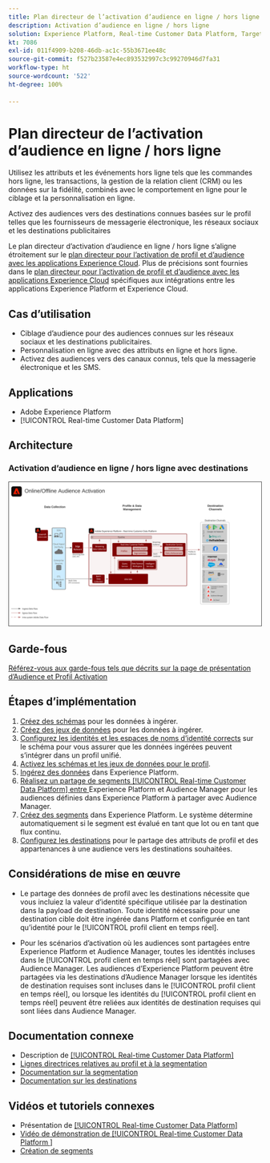```yaml
---
title: Plan directeur de l’activation d’audience en ligne / hors ligne
description: Activation d’audience en ligne / hors ligne
solution: Experience Platform, Real-time Customer Data Platform, Target, Audience Manager, Analytics, Experience Cloud Services, Data Collection
kt: 7086
exl-id: 011f4909-b208-46db-ac1c-55b3671ee48c
source-git-commit: f527b23587e4ec893532997c3c99270946d7fa31
workflow-type: ht
source-wordcount: '522'
ht-degree: 100%

---
```


# Plan directeur de l’activation d’audience en ligne / hors ligne

Utilisez les attributs et les événements hors ligne tels que les commandes hors ligne, les transactions, la gestion de la relation client (CRM) ou les données sur la fidélité, combinés avec le comportement en ligne pour le ciblage et la personnalisation en ligne.

Activez des audiences vers des destinations connues basées sur le profil telles que les fournisseurs de messagerie électronique, les réseaux sociaux et les destinations publicitaires

Le plan directeur d’activation d’audience en ligne / hors ligne s’aligne étroitement sur le [plan directeur pour l’activation de profil et d’audience avec les applications Experience Cloud](platform-and-applications.md). Plus de précisions sont fournies dans le [plan directeur pour l’activation de profil et d’audience avec les applications Experience Cloud](platform-and-applications.md) spécifiques aux intégrations entre les applications Experience Platform et Experience Cloud.

## Cas d’utilisation

* Ciblage d’audience pour des audiences connues sur les réseaux sociaux et les destinations publicitaires.
* Personnalisation en ligne avec des attributs en ligne et hors ligne.
* Activez des audiences vers des canaux connus, tels que la messagerie électronique et les SMS.

## Applications

* Adobe Experience Platform
* [!UICONTROL Real-time Customer Data Platform]

## Architecture

### Activation d’audience en ligne / hors ligne avec destinations

<img src="assets/online_offline_activation.svg" alt="Architecture de référence pour le plan directeur d’activation d’audience en ligne / hors ligne" style="border:1px solid #4a4a4a" />
<br>

## Garde-fous

[Référez-vous aux garde-fous tels que décrits sur la page de présentation d’Audience et Profil Activation](overview.md)

## Étapes d’implémentation

1. [Créez des schémas](https://experienceleague.adobe.com/docs/platform-learn/tutorials/schemas/create-a-schema.html?lang=fr) pour les données à ingérer.
1. [Créez des jeux de données](https://experienceleague.adobe.com/docs/platform-learn/tutorials/data-ingestion/create-datasets-and-ingest-data.html?lang=fr) pour les données à ingérer.
1. [Configurez les identités et les espaces de noms d’identité corrects](https://experienceleague.adobe.com/docs/platform-learn/tutorials/identities/label-ingest-and-verify-identity-data.html?lang=fr) sur le schéma pour vous assurer que les données ingérées peuvent s’intégrer dans un profil unifié.
1. [Activez les schémas et les jeux de données pour le profil](https://experienceleague.adobe.com/docs/platform-learn/tutorials/profiles/bring-data-into-the-real-time-customer-profile.html?lang=fr).
1. [Ingérez des données](https://experienceleague.adobe.com/?recommended=ExperiencePlatform-D-1-2020.1.dataingestion&amp;lang=fr) dans Experience Platform.
1. [Réalisez un partage de segments [!UICONTROL Real-time Customer Data Platform] entre ](https://www.adobe.com/go/audiences)Experience Platform et Audience Manager pour les audiences définies dans Experience Platform à partager avec Audience Manager.
1. [Créez des segments](https://experienceleague.adobe.com/docs/platform-learn/tutorials/segments/create-segments.html?lang=fr) dans Experience Platform. Le système détermine automatiquement si le segment est évalué en tant que lot ou en tant que flux continu.
1. [Configurez les destinations](https://experienceleague.adobe.com/docs/platform-learn/tutorials/destinations/create-destinations-and-activate-data.html?lang=fr) pour le partage des attributs de profil et des appartenances à une audience vers les destinations souhaitées.

## Considérations de mise en œuvre

* Le partage des données de profil avec les destinations nécessite que vous incluiez la valeur d’identité spécifique utilisée par la destination dans la payload de destination. Toute identité nécessaire pour une destination cible doit être ingérée dans Platform et configurée en tant qu’identité pour le [!UICONTROL profil client en temps réel].

* Pour les scénarios d’activation où les audiences sont partagées entre Experience Platform et Audience Manager, toutes les identités incluses dans le [!UICONTROL profil client en temps réel] sont partagées avec Audience Manager. Les audiences d’Experience Platform peuvent être partagées via les destinations d’Audience Manager lorsque les identités de destination requises sont incluses dans le [!UICONTROL profil client en temps réel], ou lorsque les identités du [!UICONTROL profil client en temps réel] peuvent être reliées aux identités de destination requises qui sont liées dans Audience Manager.

## Documentation connexe

* Description de [[!UICONTROL Real-time Customer Data Platform]](https://helpx.adobe.com/fr/legal/product-descriptions/real-time-customer-data-platform.html)
* [Lignes directrices relatives au profil et à la segmentation](https://experienceleague.adobe.com/docs/experience-platform/profile/guardrails.html?lang=fr)
* [Documentation sur la segmentation](https://experienceleague.adobe.com/docs/experience-platform/segmentation/api/streaming-segmentation.html?lang=fr)
* [Documentation sur les destinations](https://experienceleague.adobe.com/docs/experience-platform/destinations/catalog/overview.html?lang=fr)

## Vidéos et tutoriels connexes

* Présentation de [[!UICONTROL Real-time Customer Data Platform]](https://experienceleague.adobe.com/docs/platform-learn/tutorials/application-services/rtcdp/understanding-the-real-time-customer-data-platform.html?lang=fr)
* [Vidéo de démonstration de [!UICONTROL Real-time Customer Data Platform ]](https://experienceleague.adobe.com/docs/platform-learn/tutorials/application-services/rtcdp/demo.html?lang=fr)
* [Création de segments](https://experienceleague.adobe.com/docs/platform-learn/tutorials/segments/create-segments.html?lang=fr)
